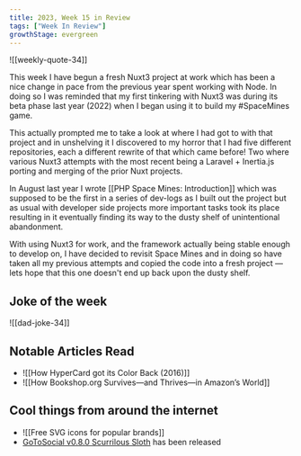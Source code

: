 ```yaml
---
title: 2023, Week 15 in Review
tags: ["Week In Review"]
growthStage: evergreen
---
```


![[weekly-quote-34]]

This week I have begun a fresh Nuxt3 project at work which has been a nice change in pace from the previous year spent working with Node. In doing so I was reminded that my first tinkering with Nuxt3 was during its beta phase last year (2022) when I began using it to build my #SpaceMines game.

This actually prompted me to take a look at where I had got to with that project and in unshelving it I discovered to my horror that I had five different repositories, each a different rewrite of that which came before! Two where various Nuxt3 attempts with the most recent being a Laravel + Inertia.js porting and merging of the prior Nuxt projects.

In August last year I wrote [[PHP Space Mines: Introduction]] which was supposed to be the first in a series of dev-logs as I built out the project but as usual with developer side projects more important tasks took its place resulting in it eventually finding its way to the dusty shelf of unintentional abandonment.

With using Nuxt3 for work, and the framework actually being stable enough to develop on, I have decided to revisit Space Mines and in doing so have taken all my previous attempts and copied the code into a fresh project — lets hope that this one doesn't end up back upon the dusty shelf.

## Joke of the week
![[dad-joke-34]]

## Notable Articles Read
- ![[How HyperCard got its Color Back (2016)]]
- ![[How Bookshop.org Survives—and Thrives—in Amazon’s World]]

## Cool things from around the internet
- ![[Free SVG icons for popular brands]]
- [GoToSocial v0.8.0 Scurrilous Sloth](https://github.com/superseriousbusiness/gotosocial/releases/tag/v0.8.0) has been released
